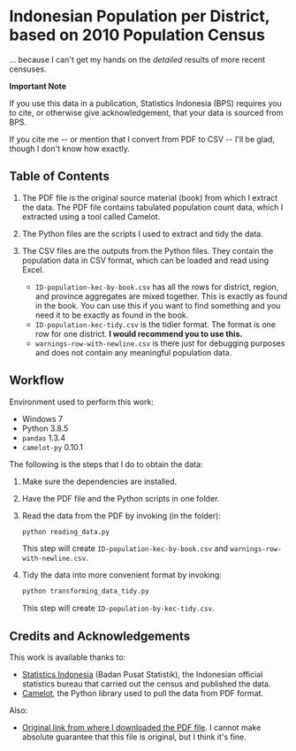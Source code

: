 # Indonesian Population per District, based on 2010 Population Census

... because I can't get my hands on the *detailed* results of more recent censuses.


**Important Note**

If you use this data in a publication, Statistics Indonesia (BPS) requires you to cite, or otherwise give acknowledgement, that your data is sourced from BPS.

If you cite me -- or mention that I convert from PDF to CSV -- I'll be glad, though I don't know how exactly.

## Table of Contents

1. The PDF file is the original source material (book) from which I extract the data. The PDF file contains tabulated population count data, which I extracted using a tool called Camelot.

2. The Python files are the scripts I used to extract and tidy the data.

3. The CSV files are the outputs from the Python files. They contain the population data in CSV format, which can be loaded and read using Excel.

   - `ID-population-kec-by-book.csv` has all the rows for district, region, and province aggregates are mixed together. This is exactly as found in the book. You can use this if you want to find something and you need it to be exactly as found in the book.
   - `ID-population-kec-tidy.csv` is the tidier format. The format is one row for one district. **I would recommend you to use this.**
   - `warnings-row-with-newline.csv` is there just for debugging purposes and does not contain any meaningful population data.

## Workflow

Environment used to perform this work:
- Windows 7
- Python 3.8.5
- `pandas` 1.3.4
- `camelot-py` 0.10.1

The following is the steps that I do to obtain the data:

1. Make sure the dependencies are installed.

2. Have the PDF file and the Python scripts in one folder.

3. Read the data from the PDF by invoking (in the folder):
    ```sh
    python reading_data.py
    ```

    This step will create `ID-population-kec-by-book.csv` and `warnings-row-with-newline.csv`.
4. Tidy the data into more convenient format by invoking:
    ```sh
    python transforming_data_tidy.py
    ```

    This step will create `ID-population-by-kec-tidy.csv`.

## Credits and Acknowledgements

This work is available thanks to:

- [Statistics Indonesia](https://bps.go.id) (Badan Pusat Statistik), the Indonesian official statistics bureau that carried out the census and published the data.
- [Camelot](https://github.com/camelot-dev/camelot), the Python library used to pull the data from PDF format.

Also:

- [Original link from where I downloaded the PDF file](https://media.neliti.com/media/publications/50099-ID-hasil-olah-cepat-penduduk-indonesia-menurut-provinsi-kabkota-dan-kecamatan-sp201.pdf). I cannot make absolute guarantee that this file is original, but I think it's fine.
